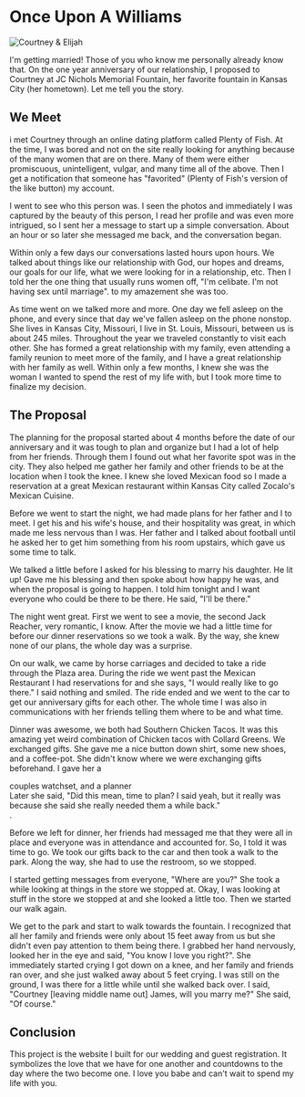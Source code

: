 # Once Upon A Williams

![Courtney &amp; Elijah](/Users/tacony/Desktop/courtneyelijah.jpg)

I'm getting married! Those of you who know me personally already know that. On the one year anniversary of our relationship, I proposed to Courtney at JC Nichols Memorial Fountain, her favorite fountain in Kansas City (her hometown). Let me tell you the story.

## We Meet

i met Courtney through an online dating platform called Plenty of Fish. At the time, I was bored and not on the site really looking for anything because of the many women that are on there. Many of them were either promiscuous, unintelligent, vulgar, and many time all of the above. Then I get a notification that someone has "favorited" (Plenty of Fish's version of the like button) my account.

I went to see who this person was. I seen the photos and immediately I was captured by the beauty of this person, I read her profile and was even more intrigued, so I sent her a message to start up a simple conversation. About an hour or so later she messaged me back, and the conversation began.

Within only a few days our conversations lasted hours upon hours. We talked about things like our relationship with God, our hopes and dreams, our goals for our life, what we were looking for in a relationship, etc. Then I told her the one thing that usually runs women off, "I'm celibate. I'm not having sex until marriage". to my amazement she was too.

As time went on we talked more and more. One day we fell asleep on the phone, and every since that day we've fallen asleep on the phone nonstop. She lives in Kansas City, Missouri, I live in St. Louis, Missouri, between us is about 245 miles. Throughout the year we traveled constantly to visit each other. She has formed a great relationship with my family, even attending a family reunion to meet more of the family, and I have a great relationship with her family as well. Within only a few months, I knew she was the woman I wanted to spend the rest of my life with, but I took more time to finalize my decision.

## The Proposal

The planning for the proposal started about 4 months before the date of our anniversary and it was tough to plan and organize but I had a lot of help from her friends. Through them I found out what her favorite spot was in the city. They also helped me gather her family and other friends to be at the location when I took the knee. I knew she loved Mexican food so I made a reservation at a great Mexican restaurant within Kansas City called Zocalo's Mexican Cuisine.

Before we went to start the night, we had made plans for her father and I to meet. I get his and his wife's house, and their hospitality was great, in which made me less nervous than I was. Her father and I talked about football until he asked her to get him something from his room upstairs, which gave us some time to talk.

We talked a little before I asked for his blessing to marry his daughter. He lit up! Gave me his blessing and then spoke about how happy he was, and when the proposal is going to happen. I told him tonight and I want everyone who could be there to be there. He said, "I'll be there."

The night went great. First we went to see a movie, the second Jack Reacher, very romantic, I know. After the movie we had a little time for before our dinner reservations so we took a walk. By the way, she knew none of our plans, the whole day was a surprise.

On our walk, we came by horse carriages and decided to take a ride through the Plaza area. During the ride we went past the Mexican Restaurant I had reservations for and she says, "I would really like to go there." I said nothing and smiled. The ride ended and we went to the car to get our anniversary gifts for each other. The whole time I was also in communications with her friends telling them where to be and what time.

Dinner was awesome, we both had Southern Chicken Tacos. It was this amazing yet weird combination of Chicken tacos with Collard Greens. We exchanged gifts. She gave me a nice button down shirt, some new shoes, and a coffee-pot. She didn't know where we were exchanging gifts beforehand. I gave her a <div class="tooltip">couples watchset, and a planner<div class="tooltip-text">Later she said, "Did this mean, time to plan? I said yeah, but it really was because she said she really needed them a while back."</div></div>.

Before we left for dinner, her friends had messaged me that they were all in place and everyone was in attendance and accounted for. So, I told it was time to go. We took our gifts back to the car and then took a walk to the park. Along the way, she had to use the restroom, so we stopped.

I started getting messages from everyone, "Where are you?" She took a while looking at things in the store we stopped at. Okay, I was looking at stuff in the store we stopped at and she looked a little too. Then we started our walk again.

We get to the park and start to walk towards the fountain. I recognized that all her family and friends were only about 15 feet away from us but she didn't even pay attention to them being there. I grabbed her hand nervously, looked her in the eye and said, "You know I love you right?". She immediately started crying I got down on a knee, and her family and friends ran over, and she just walked away about 5 feet crying. I was still on the ground, I was there for a little while until she walked back over. I said, "Courtney [leaving middle name out] James, will you marry me?" She said, "Of course."

## Conclusion

This project is the website I built for our wedding and guest registration. It symbolizes the love that we have for one another and countdowns to the day where the two become one. I love you babe and can't wait to spend my life with you.
